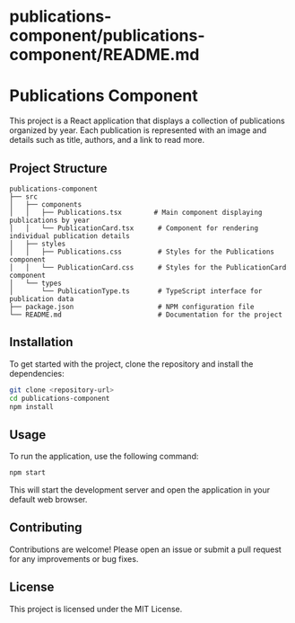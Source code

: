 # publications-component/publications-component/README.md

# Publications Component

This project is a React application that displays a collection of publications organized by year. Each publication is represented with an image and details such as title, authors, and a link to read more.

## Project Structure

```
publications-component
├── src
│   ├── components
│   │   ├── Publications.tsx        # Main component displaying publications by year
│   │   └── PublicationCard.tsx      # Component for rendering individual publication details
│   ├── styles
│   │   ├── Publications.css         # Styles for the Publications component
│   │   └── PublicationCard.css      # Styles for the PublicationCard component
│   └── types
│       └── PublicationType.ts       # TypeScript interface for publication data
├── package.json                     # NPM configuration file
└── README.md                        # Documentation for the project
```

## Installation

To get started with the project, clone the repository and install the dependencies:

```bash
git clone <repository-url>
cd publications-component
npm install
```

## Usage

To run the application, use the following command:

```bash
npm start
```

This will start the development server and open the application in your default web browser.

## Contributing

Contributions are welcome! Please open an issue or submit a pull request for any improvements or bug fixes.

## License

This project is licensed under the MIT License.
